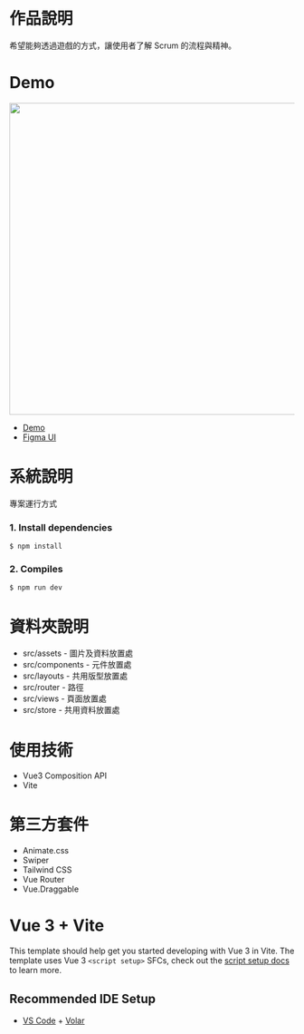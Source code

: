 # 作品說明

希望能夠透過遊戲的方式，讓使用者了解 Scrum 的流程與精神。

# Demo
<img src="https://user-images.githubusercontent.com/39983900/204180882-cd03a75c-7c25-4820-b90c-41f2f451e824.png" style="width:550px;height:auto;"/>

- [Demo](https://f2e-scrum-ngr0pmvv5-bravakaikai.vercel.app/)
- [Figma UI](https://www.figma.com/file/TqJsCQrLU4k4MRkZRg3R8a/Thef2e-Scrum%E6%96%B0%E6%89%8B%E6%9D%91-%E0%B8%85-%D5%9E%E2%80%A2%EF%BB%8C%E2%80%A2%D5%9E-%E0%B8%85?node-id=756%3A1639&t=AF2gIbkbMwXgKBxL-0)

# 系統說明

專案運行方式

### 1. Install dependencies
```
$ npm install
```

### 2. Compiles
```
$ npm run dev
```

# 資料夾說明

- src/assets - 圖片及資料放置處
- src/components - 元件放置處
- src/layouts - 共用版型放置處
- src/router - 路徑
- src/views - 頁面放置處
- src/store - 共用資料放置處

# 使用技術

- Vue3 Composition API 
- Vite

# 第三方套件

- Animate.css
- Swiper
- Tailwind CSS
- Vue Router
- Vue.Draggable

# Vue 3 + Vite

This template should help get you started developing with Vue 3 in Vite. The template uses Vue 3 `<script setup>` SFCs, check out the [script setup docs](https://v3.vuejs.org/api/sfc-script-setup.html#sfc-script-setup) to learn more.

## Recommended IDE Setup

- [VS Code](https://code.visualstudio.com/) + [Volar](https://marketplace.visualstudio.com/items?itemName=Vue.volar)

